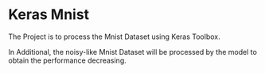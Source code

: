 # Keras Mnist

The Project is to process the Mnist Dataset using Keras Toolbox.

In Additional, the noisy-like Mnist Dataset will be processed by the model to obtain the performance decreasing.
